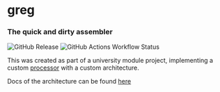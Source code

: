 # greg
### The quick and dirty assembler

![GitHub Release](https://img.shields.io/github/v/release/katepavlu/greg?include_prereleases) ![GitHub Actions Workflow Status](https://img.shields.io/github/actions/workflow/status/katepavlu/greg/rust.yml)

This was created as part of a university module project, implementing a custom [processor](https://github.com/katepavlu/pierogi) with a custom architecture. 

Docs of the architecture can be found [here](https://docs.google.com/document/d/1AN-uqAFlSWyhOYCu5r69SF4dksxHxVPF_hEuQTsxCZg/edit?tab=t.0#heading=h.t90alc2soxi6])

